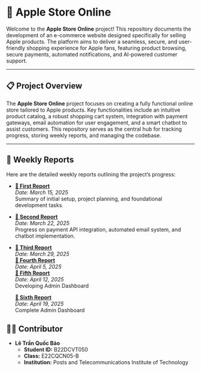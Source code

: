 # 🍎 Apple Store Online



Welcome to the **Apple Store Online** project! This repository documents the development of an e-commerce website designed specifically for selling Apple products. The platform aims to deliver a seamless, secure, and user-friendly shopping experience for Apple fans, featuring product browsing, secure payments, automated notifications, and AI-powered customer support.

---

## 📋 Project Overview

The **Apple Store Online** project focuses on creating a fully functional online store tailored to Apple products. Key functionalities include an intuitive product catalog, a robust shopping cart system, integration with payment gateways, email automation for user engagement, and a smart chatbot to assist customers. This repository serves as the central hub for tracking progress, storing weekly reports, and managing the codebase.

---

## 📅 Weekly Reports

Here are the detailed weekly reports outlining the project’s progress:

- **[📄 First Report](https://github.com/quocbao2772004/AppleStore/blob/main/report/B22DCVT050_15_03_2025_weekly_report.pdf)**  
  *Date: March 15, 2025*  
  Summary of initial setup, project planning, and foundational development tasks.

- **[📄 Second Report](https://github.com/quocbao2772004/AppleStore/blob/main/report/B22DCVT050_21_03_2025_weekly_report.pdf)**  
  *Date: March 22, 2025*  
  Progress on payment API integration, automated email system, and chatbot implementation.
- **[📄 Third Report](https://github.com/quocbao2772004/AppleStore/blob/main/report/B22DCVT050_29_03_2025_weekly_report.pdf)**  
  *Date: March 29, 2025*  
   **[📄 Fourth Report](https://github.com/quocbao2772004/AppleStore/blob/main/report/B22DCVT050_5_4_2025_weekly_report.pdf)**  
  *Date: April 5, 2025*  
  **[📄 Fifth Report](https://github.com/quocbao2772004/AppleStore/blob/main/report/B22DCVT050_12_4_2025_weekly_report.pdf)**  
  *Date: April 12, 2025*  
  Developing Admin Dashboard
  
  **[📄 Sixth Report](https://github.com/quocbao2772004/AppleStore/blob/main/report/B22DCVT050_19_04_2025_weekly_report.pdf)**  
*Date: April 19, 2025*  
  Complete Admin Dashboard
## 👨‍💻 Contributor

- **Lê Trần Quốc Bảo**  
  - **Student ID:** B22DCVT050  
  - **Class:** E22CQCN05-B  
  - **Institution:** Posts and Telecommunications Institute of Technology
